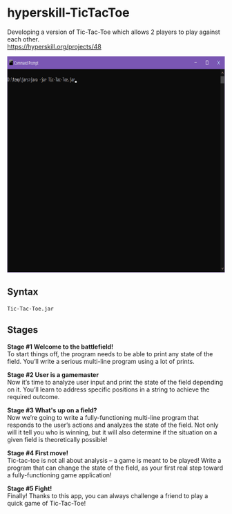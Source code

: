 # hyperskill-TicTacToe
Developing a version of Tic-Tac-Toe which allows 2 players to play against each other.  
https://hyperskill.org/projects/48

<img src="https://github.com/drtierney/hyperskill-TicTacToe/blob/main/Tic-Tac-Toe.gif" width="800" height="500" />

## Syntax
```
Tic-Tac-Toe.jar
```

## Stages
**Stage #1 Welcome to the battlefield!**  
To start things off, the program needs to be able to print any state of the field. You’ll write a serious multi-line program using a lot of prints. 

**Stage #2 User is a gamemaster**  
Now it’s time to analyze user input and print the state of the field depending on it. You’ll learn to address specific positions in a string to achieve the required outcome.

**Stage #3 What's up on a field?**  
Now we’re going to write a fully-functioning multi-line program that responds to the user’s actions and analyzes the state of the field. Not only will it tell you who is winning, but it will also determine if the situation on a given field is theoretically possible!

**Stage #4 First move!**  
Tic-tac-toe is not all about analysis – a game is meant to be played! Write a program that can change the state of the field, as your first real step toward a fully-functioning game application! 

**Stage #5 Fight!**  
Finally! Thanks to this app, you can always challenge a friend to play a quick game of Tic-Tac-Toe!

